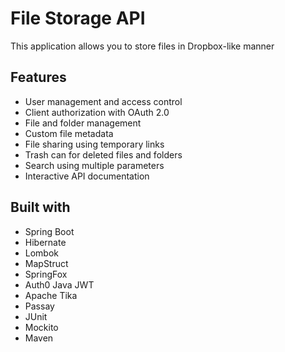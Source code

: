 # File Storage API
This application allows you to store files in Dropbox-like manner

## Features
* User management and access control
* Client authorization with OAuth 2.0
* File and folder management
* Custom file metadata
* File sharing using temporary links
* Trash can for deleted files and folders
* Search using multiple parameters 
* Interactive API documentation

## Built with
* Spring Boot
* Hibernate
* Lombok
* MapStruct
* SpringFox
* Auth0 Java JWT
* Apache Tika
* Passay
* JUnit
* Mockito
* Maven